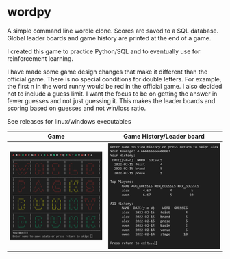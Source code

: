 # wordpy
A simple command line wordle clone. Scores are saved to a SQL database. Global leader boards and game history are printed at the end of a game.  

I created this game to practice Python/SQL and to eventually use for reinforcement learning.  

I have made some game design changes that make it different than the official game. There is no special conditions for double letters. For example, the first n in the word runny would be red in the official game. I also decided not to include a guess limit. I want the focus to be on getting the answer in fewer guesses and not just guessing it. This makes the leader boards and scoring based on guesses and not win/loss ratio.

See releases for linux/windows executables

| Game      | Game History/Leader board |
| ----------- | ----------- |
| ![game](https://github.com/cluffa/cluffa.github.io/blob/master/images/gameplay.png?raw=true)  | ![stats](https://github.com/cluffa/cluffa.github.io/blob/master/images/stats.png?raw=true)       |

